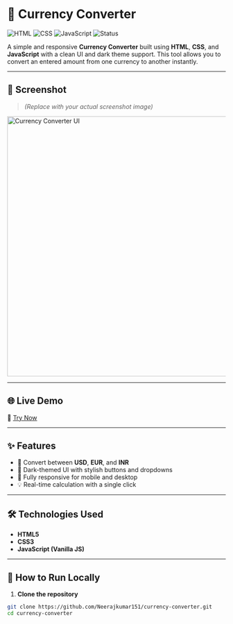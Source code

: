 # 💱 Currency Converter

![HTML](https://img.shields.io/badge/HTML5-E34F26?logo=html5&logoColor=white)
![CSS](https://img.shields.io/badge/CSS3-1572B6?logo=css3&logoColor=white)
![JavaScript](https://img.shields.io/badge/JavaScript-F7DF1E?logo=javascript&logoColor=black)
![Status](https://img.shields.io/badge/Project-Completed-brightgreen)

A simple and responsive **Currency Converter** built using **HTML**, **CSS**, and **JavaScript** with a clean UI and dark theme support. This tool allows you to convert an entered amount from one currency to another instantly.

---

## 📸 Screenshot

> _(Replace with your actual screenshot image)_

<img src="screenshot.png" alt="Currency Converter UI" width="600"/>

---

## 🌐 Live Demo

🔗 <a href="https://neerajkumar151.github.io/currency-calculator/">Try Now<a/>

---

## ✨ Features

- 🔢 Convert between **USD**, **EUR**, and **INR**
- 🌙 Dark-themed UI with stylish buttons and dropdowns
- 📱 Fully responsive for mobile and desktop
- 💡 Real-time calculation with a single click

---

## 🛠️ Technologies Used

- **HTML5**
- **CSS3**
- **JavaScript (Vanilla JS)**

---

## 🚀 How to Run Locally

1. **Clone the repository**  
```bash
git clone https://github.com/Neerajkumar151/currency-converter.git
cd currency-converter
